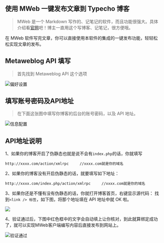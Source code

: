 使用 MWeb 一键发布文章到 Typecho 博客
---

> MWeb 是一个 Markdown 写作的、记笔记的软件，而且功能很强大。具体介绍看[官网](http://zh.mweb.im/)吧！博主一直用这个写博客、记笔记，很方便哦。


在 MWeb 软件写完文章，你可以直接使用本软件的集成的一键发布功能，轻轻松松实现文章的发布。

## Metaweblog API 填写

> 首先找到 Metaweblog API 这个选项
    
![偏好设置](http://oss.xiaodongxier.com/blog/image/20200518154336.png?imageView2/0/interlace/1/q/70|watermark/2/text/eGlhb2Rvbmd4aWVyLmNvbQ==/font/YXJpYWw=/fontsize/600/fill/IzUxQURFRA==/dissolve/100/gravity/SouthEast/dx/10/dy/5)
    
## 填写账号密码及API地址

> 在下面这张图中填写你博客的后台的账号密码，以及 API 地址。
    
![信息配置](http://oss.xiaodongxier.com/blog/image/20200518154225.png?imageView2/0/interlace/1/q/70|watermark/2/text/eGlhb2Rvbmd4aWVyLmNvbQ==/font/YXJpYWw=/fontsize/600/fill/IzUxQURFRA==/dissolve/100/gravity/SouthEast/dx/10/dy/5)
    
## API地址说明

1、如果你的博客开启了伪静态也就是说不会有`index.php`的话，你就填写
    
```
http://xxxx.com/action/xmlrpc     //xxxx.com就是你的域名
``` 
2、如果你的博客没有开启伪静态的话，就要填写如下地址：
 
```
http://xxxx.com/index.php/action/xmlrpc     //xxxx.com就是你的域名
```
    
3、如果你还是不懂有没有伪静态的话，你就打开博客首页，右键显示源代码： 找到`<link /> 标签`，如下图，将那个地址填在 API 地址中就 OK 啦。  

![](http://oss.xiaodongxier.com/blog/image/20200518171220.png?imageView2/0/interlace/1/q/70|watermark/2/text/eGlhb2Rvbmd4aWVyLmNvbQ==/font/YXJpYWw=/fontsize/600/fill/IzUxQURFRA==/dissolve/100/gravity/SouthEast/dx/10/dy/5)
    
4、验证通过后，下图中红色框中的文字会自动填上让你核对，到此就算绑定成功了，就可以实现MWeb客户端编写内容后直接发布到网站上。

![验证通过](http://oss.xiaodongxier.com/blog/image/20200518173920.png?imageView2/0/interlace/1/q/70|watermark/2/text/eGlhb2Rvbmd4aWVyLmNvbQ==/font/YXJpYWw=/fontsize/600/fill/IzUxQURFRA==/dissolve/100/gravity/SouthEast/dx/10/dy/5)